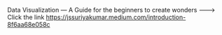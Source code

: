 Data Visualization — A Guide for the beginners to create wonders ---> Click the link https://jssuriyakumar.medium.com/introduction-8f6aa68e058c
